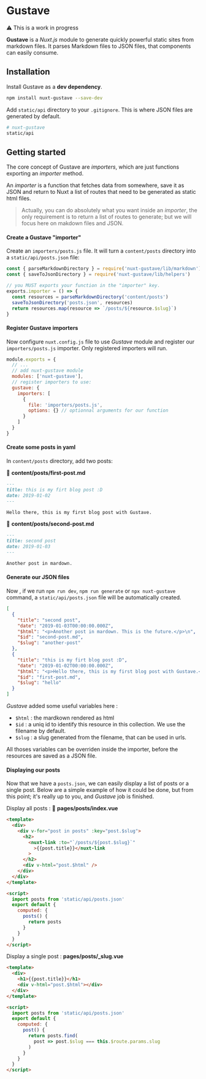 # G**u**sta**ve**

⚠️ This is a work in progress

**Gustave** is a _Nuxt.js_ module to generate quickly powerful static sites from markdown files. It parses Markdown files to JSON files, that components can easily consume.

## Installation

Install Gustave as a **dev dependency**.

```sh
npm install nuxt-gustave --save-dev
```

Add `static/api` directory to your `.gitignore`. This is where JSON files are generated by default.

```sh
# nuxt-gustave
static/api
```

## Getting started

The core concept of Gustave are _importers_, which are just functions exporting an _importer_ method.

An _importer_ is a function that fetches data from somewhere, save it as JSON and return to Nuxt a list of routes that need to be generated as static html files.

> Actually, you can do absolutely what you want inside an _importer_, the only requirement is to return a list of routes to generate; but we will focus here on makdown files and JSON.

#### Create a Gustave "importer"

Create an `importers/posts.js` file.
It will turn a `content/posts` directory into a `static/api/posts.json` file:

```js
const { parseMarkdownDirectory } = require('nuxt-gustave/lib/markdown')
const { saveToJsonDirectory } = require('nuxt-gustave/lib/helpers')

// you MUST exports your function in the "importer" key.
exports.importer = () => {
  const resources = parseMarkdownDirectory('content/posts')
  saveToJsonDirectory('posts.json', resources)
  return resources.map(resource => `/posts/${resource.$slug}`)
}
```

#### Register Gustave importers

Now configure `nuxt.config.js` file to use _Gustave_ module and register our `importers/posts.js` importer. Only registered importers will run.

```js
module.exports = {
  // ...
  // add nuxt-gustave module
  modules: ['nuxt-gustave'],
  // register importers to use:
  gustave: {
    importers: [
      {
        file: 'importers/posts.js',
        options: {} // optionnal arguments for our function
      }
    ]
  }
}
```

#### Create some posts in yaml

In `content/posts` directory, add two posts:

📝 **content/posts/first-post.md**

```markdown
---
title: this is my firt blog post :D
date: 2019-01-02
---

Hello there, this is my first blog post with Gustave.
```

📝 **content/posts/second-post.md**

```markdown
---
title: second post
date: 2019-01-03
---

Another post in mardown.
```

#### Generate our JSON files

Now , if we run `npm run dev`, `npm run generate` or `npx nuxt-gustave` command, a `static/api/posts.json` file will be automatically created.

```json
[
  {
    "title": "second post",
    "date": "2019-01-03T00:00:00.000Z",
    "$html": "<p>Another post in mardown. This is the future.</p>\n",
    "$id": "second-post.md",
    "$slug": "another-post"
  },
  {
    "title": "this is my firt blog post :D",
    "date": "2019-01-02T00:00:00.000Z",
    "$html": "<p>Hello there, this is my first blog post with Gustave.</p>\n",
    "$id": "first-post.md",
    "$slug": "hello"
  }
]
```

_Gustave_ added some useful variables here :

- `$html` : the mardkown rendered as html
- `$id` : a uniq id to identify this resource in this collection. We use the filename by default.
- `$slug` : a slug generated from the filename, that can be used in urls.

All thoses variables can be overriden inside the importer, before the resources are saved as a JSON file.

#### Displaying our posts

Now that we have a `posts.json`, we can easily display a list of posts or a single post. Below are a simple example of how it could be done, but from this point; it's really up to you, and _Gustave_ job is finished.

Display all posts : 📝 **pages/posts/index.vue**

```html
<template>
  <div>
    <div v-for="post in posts" :key="post.$slug">
      <h2>
        <nuxt-link :to="`/posts/${post.$slug}`"
          >{{post.title}}</nuxt-link
        >
      </h2>
      <div v-html="post.$html" />
    </div>
  </div>
</template>

<script>
  import posts from 'static/api/posts.json'
  export default {
    computed: {
      posts() {
        return posts
      }
    }
  }
</script>
```

Display a single post : **pages/posts/\_slug.vue**

```html
<template>
  <div>
    <h1>{{post.title}}</h1>
    <div v-html="post.$html"></div>
  </div>
</template>

<script>
  import posts from 'static/api/posts.json'
  export default {
    computed: {
      post() {
        return posts.find(
          post => post.$slug === this.$route.params.slug
        )
      }
    }
  }
</script>
```
